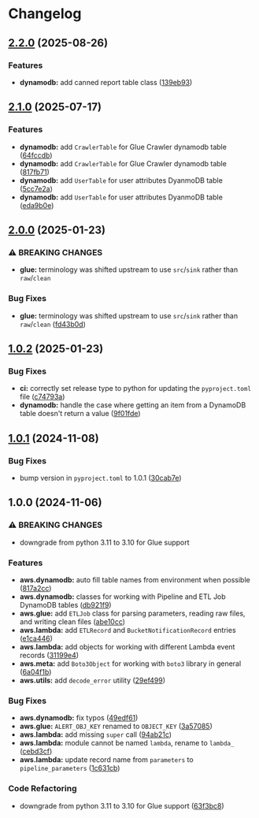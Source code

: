# Changelog

## [2.2.0](https://github.com/cape-ph/capepy/compare/v2.1.0...v2.2.0) (2025-08-26)


### Features

* **dynamodb:** add canned report table class ([139eb93](https://github.com/cape-ph/capepy/commit/139eb93ec1fed2d5d63a5843a9397b2d88d08ea9))

## [2.1.0](https://github.com/cape-ph/capepy/compare/v2.0.0...v2.1.0) (2025-07-17)


### Features

* **dynamodb:** add `CrawlerTable` for Glue Crawler dynamodb table ([64fccdb](https://github.com/cape-ph/capepy/commit/64fccdbfeca140784d15bff288a9f74f6bec8c60))
* **dynamodb:** add `CrawlerTable` for Glue Crawler dynamodb table ([817fb71](https://github.com/cape-ph/capepy/commit/817fb71b617b18ae4d8048e9644eab4a3924a78d))
* **dynamodb:** add `UserTable` for user attributes DyanmoDB table ([5cc7e2a](https://github.com/cape-ph/capepy/commit/5cc7e2a8335be4ba65934e31c0192b5cb9452561))
* **dynamodb:** add `UserTable` for user attributes DyanmoDB table ([eda9b0e](https://github.com/cape-ph/capepy/commit/eda9b0e06063598445c0b12b87cdac833bf0c748))

## [2.0.0](https://github.com/cape-ph/capepy/compare/v1.0.2...v2.0.0) (2025-01-23)


### ⚠ BREAKING CHANGES

* **glue:** terminology was shifted upstream to use `src`/`sink` rather than `raw`/`clean`

### Bug Fixes

* **glue:** terminology was shifted upstream to use `src`/`sink` rather than `raw`/`clean` ([fd43b0d](https://github.com/cape-ph/capepy/commit/fd43b0d866f8fbc83a26aad0bc465061bf622208))

## [1.0.2](https://github.com/cape-ph/capepy/compare/v1.0.1...v1.0.2) (2025-01-23)


### Bug Fixes

* **ci:** correctly set release type to python for updating the `pyproject.toml` file ([c74793a](https://github.com/cape-ph/capepy/commit/c74793ac008e34ccefecb6a6b91fa1bb3e471173))
* **dynamodb:** handle the case where getting an item from a DynamoDB table doesn't return a value ([9f01fde](https://github.com/cape-ph/capepy/commit/9f01fde28c08d72e2d579455f89447481290c972))

## [1.0.1](https://github.com/cape-ph/capepy/compare/v1.0.0...v1.0.1) (2024-11-08)


### Bug Fixes

* bump version in `pyproject.toml` to 1.0.1 ([30cab7e](https://github.com/cape-ph/capepy/commit/30cab7e9cf0fcb1a121d5dfabfafd9505ac9dcfb))

## 1.0.0 (2024-11-06)


### ⚠ BREAKING CHANGES

* downgrade from python 3.11 to 3.10 for Glue support

### Features

* **aws.dynamodb:** auto fill table names from environment when possible ([817a2cc](https://github.com/cape-ph/capepy/commit/817a2cccaf3a211b12d710df27e26909ce0b6404))
* **aws.dynamodb:** classes for working with Pipeline and ETL Job DynamoDB tables ([db921f9](https://github.com/cape-ph/capepy/commit/db921f90323300c0be895876236c24b74e1a4cb4))
* **aws.glue:** add `ETLJob` class for parsing parameters, reading raw files, and writing clean files ([abe10cc](https://github.com/cape-ph/capepy/commit/abe10ccdeab1d0408b1693c6a8954ec99ee4c5ab))
* **aws.lambda:** add `ETLRecord` and `BucketNotificationRecord` entries ([e1ca446](https://github.com/cape-ph/capepy/commit/e1ca446c66604a889aa2b8dc73aa5d96cb19fef5))
* **aws.lambda:** add objects for working with different Lambda event records ([31199e4](https://github.com/cape-ph/capepy/commit/31199e464a7e78c97c259763d95802fc5ea320a0))
* **aws.meta:** add `Boto3Object` for working with `boto3` library in general ([6a04f1b](https://github.com/cape-ph/capepy/commit/6a04f1b8f754a96e5ba6d6d80d53005d9f532cef))
* **aws.utils:** add `decode_error` utility ([29ef499](https://github.com/cape-ph/capepy/commit/29ef4992e1e919826df76050b5e944e57b24ba17))


### Bug Fixes

* **aws.dynamodb:** fix typos ([49edf61](https://github.com/cape-ph/capepy/commit/49edf61a3a48989e24a39ab33a256febe3e96e7c))
* **aws.glue:** `ALERT_OBJ_KEY` renamed to `OBJECT_KEY` ([3a57085](https://github.com/cape-ph/capepy/commit/3a570856f5a65a1315389b3a980cec603e121e42))
* **aws.lambda:** add missing `super` call ([94ab21c](https://github.com/cape-ph/capepy/commit/94ab21ca23431f09e2d6a02f20fb072871bf71df))
* **aws.lambda:** module cannot be named `lambda`, rename to `lambda_` ([cebd3cf](https://github.com/cape-ph/capepy/commit/cebd3cf57351ef29a96fda54b4b9a98b66cb6a37))
* **aws.lambda:** update record name from `parameters` to `pipeline_parameters` ([1c631cb](https://github.com/cape-ph/capepy/commit/1c631cb77a0bd28994381e85cb3f314bc5135e4e))


### Code Refactoring

* downgrade from python 3.11 to 3.10 for Glue support ([63f3bc8](https://github.com/cape-ph/capepy/commit/63f3bc80da8415e783239837c6e3e600719eb444))
